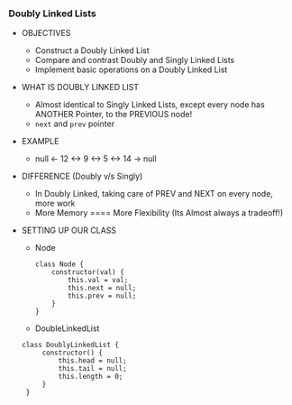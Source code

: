 ### Doubly Linked Lists

- OBJECTIVES

  - Construct a Doubly Linked List
  - Compare and contrast Doubly and Singly Linked Lists
  - Implement basic operations on a Doubly Linked List

- WHAT IS DOUBLY LINKED LIST

  - Almost identical to Singly Linked Lists, except every node has ANOTHER Pointer, to the PREVIOUS node!
  - `next` and `prev` pointer

- EXAMPLE

  - null <- 12 <-> 9 <-> 5 <-> 14 -> null

- DIFFERENCE (Doubly v/s Singly)

  - In Doubly Linked, taking care of PREV and NEXT on every node, more work
  - More Memory ==== More Flexibility (Its Almost always a tradeoff!)

- SETTING UP OUR CLASS

  - Node

    ```
    class Node {
        constructor(val) {
            this.val = val;
            this.next = null;
            this.prev = null;
        }
    }
    ```

  - DoubleLinkedList

  ```
  class DoublyLinkedList {
       constructor() {
           this.head = null;
           this.tail = null;
           this.length = 0;
       }
   }
  ```
